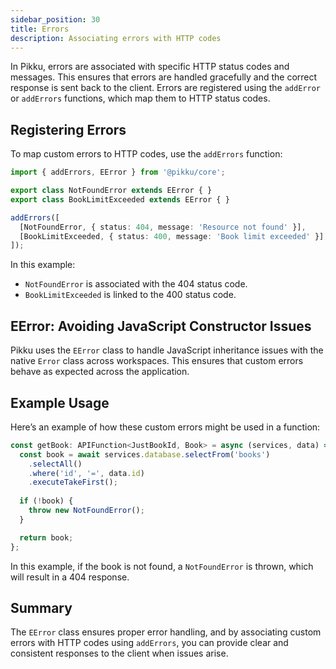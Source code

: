 ```yaml
---
sidebar_position: 30
title: Errors
description: Associating errors with HTTP codes
---
```


In Pikku, errors are associated with specific HTTP status codes and messages. This ensures that errors are handled gracefully and the correct response is sent back to the client. Errors are registered using the `addError` or `addErrors` functions, which map them to HTTP status codes.

## Registering Errors

To map custom errors to HTTP codes, use the `addErrors` function:

```typescript
import { addErrors, EError } from '@pikku/core';

export class NotFoundError extends EError { }
export class BookLimitExceeded extends EError { }

addErrors([
  [NotFoundError, { status: 404, message: 'Resource not found' }],
  [BookLimitExceeded, { status: 400, message: 'Book limit exceeded' }],
]);
```

In this example:

- `NotFoundError` is associated with the 404 status code.
- `BookLimitExceeded` is linked to the 400 status code.

## EError: Avoiding JavaScript Constructor Issues

Pikku uses the `EError` class to handle JavaScript inheritance issues with the native `Error` class across workspaces. This ensures that custom errors behave as expected across the application.

## Example Usage

Here’s an example of how these custom errors might be used in a function:

```typescript
const getBook: APIFunction<JustBookId, Book> = async (services, data) => {
  const book = await services.database.selectFrom('books')
    .selectAll()
    .where('id', '=', data.id)
    .executeTakeFirst();
  
  if (!book) {
    throw new NotFoundError();
  }

  return book;
};
```

In this example, if the book is not found, a `NotFoundError` is thrown, which will result in a 404 response.

## Summary

The `EError` class ensures proper error handling, and by associating custom errors with HTTP codes using `addErrors`, you can provide clear and consistent responses to the client when issues arise.
